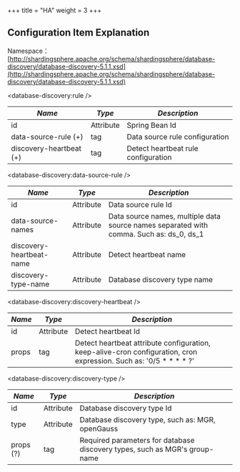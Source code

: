 +++
title = "HA"
weight = 3
+++

## Configuration Item Explanation

Namespace：[http://shardingsphere.apache.org/schema/shardingsphere/database-discovery/database-discovery-5.1.1.xsd](http://shardingsphere.apache.org/schema/shardingsphere/database-discovery/database-discovery-5.1.1.xsd)

\<database-discovery:rule />

| *Name*                  | *Type*     | *Description*                         |
| ----------------------- | --------   | ------------------------------------- |
| id                      | Attribute   | Spring Bean Id                       |
| data-source-rule (+)    | tag         | Data source rule configuration        |
| discovery-heartbeat (+) | tag         | Detect heartbeat rule configuration   |

\<database-discovery:data-source-rule />

| *Name*                      | *Type*     | *Description*                                                                          |
| --------------------------- | ---------- | --------------------------------------------------------------------------------------- |
| id                          | Attribute  | Data source rule Id                                                                      |
| data-source-names           | Attribute  | Data source names, multiple data source names separated with comma. Such as: ds_0, ds_1  |
| discovery-heartbeat-name    | Attribute  | Detect heartbeat name                                                                    |
| discovery-type-name         | Attribute  | Database discovery type name                                                               |

\<database-discovery:discovery-heartbeat />

| *Name*                      | *Type*     | *Description*                                      |
| --------------------------- | ---------- | -------------------------------------------------- |
| id                          | Attribute  | Detect heartbeat Id                                |
| props                       | tag        | Detect heartbeat attribute configuration, keep-alive-cron configuration, cron expression. Such as: '0/5 * * * * ?'  |

\<database-discovery:discovery-type />

| *Name*     | *Type*    | *Description*                                                    |
| --------- | ---------- | ---------------------------------------------------------------- |
| id        | Attribute  | Database discovery type Id                                         |
| type      | Attribute  | Database discovery type, such as: MGR, openGauss                   |
| props (?) | tag        | Required parameters for database discovery types, such as MGR's group-name   |
